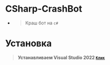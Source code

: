 # CSharp-CrashBot
- > Краш бот на `c#`

# Установка
> **Устанавливаем Visual Studio 2022 [`Клик`](https://visualstudio.microsoft.com/vs/)**
